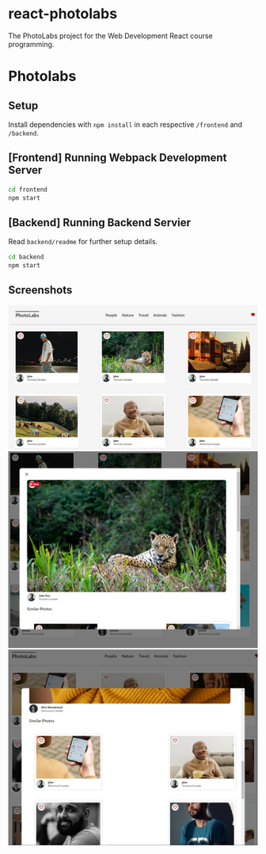# react-photolabs
The PhotoLabs project for the Web Development React course programming.

# Photolabs

## Setup

Install dependencies with `npm install` in each respective `/frontend` and `/backend`.

## [Frontend] Running Webpack Development Server

```sh
cd frontend
npm start
```

## [Backend] Running Backend Servier

Read `backend/readme` for further setup details.

```sh
cd backend
npm start
```

## Screenshots

!["Homepage"](https://github.com/vicspider2001/photolabs/blob/main/frontend/public/PhotoLab/Photo%20Pages.png)
!["Modal page"](https://github.com/vicspider2001/photolabs/blob/main/frontend/public/PhotoLab/Modal%20Page.png)
!["Similar Pages"](https://github.com/vicspider2001/photolabs/blob/main/frontend/public/PhotoLab/Similar%20Pages.png)
